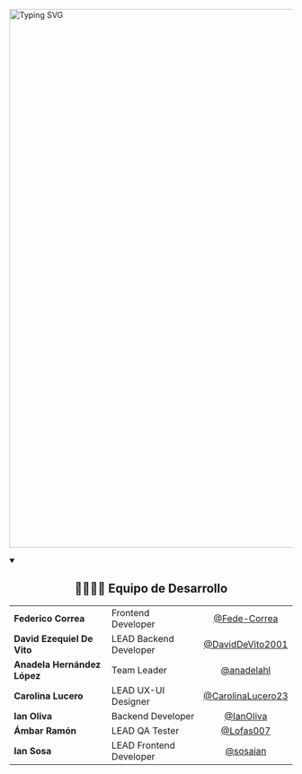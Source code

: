 <a href="https://git.io/typing-svg"><img src="https://readme-typing-svg.demolab.com?font=JetBrains+Mono+NL&duration=1000&pause=1000&color=F2F2F2&background=12121200&center=true&vCenter=true&width=435&lines=No+Country;S20-17-WEBAPP" alt="Typing SVG"  style="width: 100vw"/></a>

<details open>
    <summary><h2 align="center">👨‍👩‍👧‍👦 Equipo de Desarrollo</h2></summary>
    <table align="center">
        <tr>
            <td><b>Federico Correa</b></td>
            <td>Frontend Developer</td>
            <td align="center"><a href="https://github.com/Fede-Correa">@Fede-Correa</a></td>
        </tr>
        <tr>
            <td><b>David Ezequiel De Vito</b></td>
            <td>LEAD Backend Developer</td>
            <td align="center"><a href="https://github.com/DavidDeVito2001">@DavidDeVito2001</a></td>
        </tr>
        <tr>
            <td><b>Anadela Hernández López</b></td>
            <td>Team Leader</td>
            <td align="center"><a href="https://github.com/anadelahl">@anadelahl</a></td>
        </tr>
        <tr>
            <td><b>Carolina Lucero</b></td>
            <td>LEAD UX-UI Designer</td>
            <td align="center"><a href="https://github.com/CarolinaLucero23">@CarolinaLucero23</a></td>
        </tr>
        <tr>
            <td><b>Ian Oliva</b></td>
            <td>Backend Developer</td>
            <td align="center"><a href="https://github.com/IanOliva">@IanOliva</a></td>
        </tr>
        <tr>
            <td><b>Ámbar Ramón</b></td>
            <td>LEAD QA Tester</td>
            <td align="center"><a href="https://github.com/Lofas007">@Lofas007</a></td>
        </tr>
        <tr>
            <td><b>Ian Sosa</b></td>
            <td>LEAD Frontend Developer</td>
            <td align="center"><a href="https://github.com/sosaian">@sosaian</a></td>
        </tr>
    </table>
</details>
